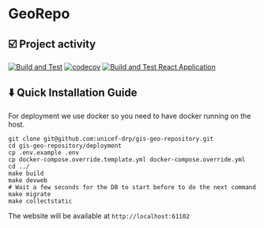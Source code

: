 # GeoRepo

## :ballot_box_with_check: Project activity


[![Build and Test](https://github.com/unicef-drp/gis-geo-repository/actions/workflows/build-and-test.yaml/badge.svg)](https://github.com/unicef-drp/gis-geo-repository/actions/workflows/build-and-test.yaml)
[![codecov](https://codecov.io/gh/unicef-drp/gis-geo-repository/branch/develop/graph/badge.svg)](https://codecov.io/gh/unicef-drp/gis-geo-repository/)
[![Build and Test React Application](https://github.com/unicef-drp/gis-geo-repository/actions/workflows/frontend-test.yaml/badge.svg)](https://github.com/unicef-drp/gis-geo-repository/actions/workflows/frontend-test.yaml)

## :arrow_down: Quick Installation Guide

For deployment we use docker so you need to have docker running on the host.

```
git clone git@github.com:unicef-drp/gis-geo-repository.git
cd gis-geo-repository/deployment
cp .env.example .env
cp docker-compose.override.template.yml docker-compose.override.yml
cd ../
make build
make devweb
# Wait a few seconds for the DB to start before to do the next command
make migrate
make collectstatic
```

The website will be available at `http://localhost:61102`
